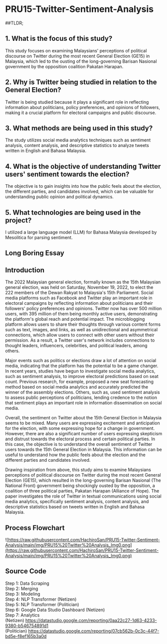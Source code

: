 # PRU15-Twitter-Sentiment-Analysis

##TLDR;

## 1. What is the focus of this study?
This study focuses on examining Malaysians' perceptions of political discourse on Twitter during the most recent General Election (GE15) in Malaysia, which led to the ousting of the long-governing Barisan Nasional government by the opposition coalition Pakatan Harapan.


## 2. Why is Twitter being studied in relation to the General Election?
Twitter is being studied because it plays a significant role in reflecting information about politicians, policy preferences, and opinions of followers, making it a crucial platform for electoral campaigns and public discourse.


## 3. What methods are being used in this study?
The study utilizes social media analytics techniques such as sentiment analysis, content analysis, and descriptive statistics to analyze tweets written in English and Bahasa Malaysia.

## 4. What is the objective of understanding Twitter users' sentiment towards the election?
The objective is to gain insights into how the public feels about the election, the different parties, and candidates involved, which can be valuable for understanding public opinion and political dynamics.

## 5. What technologies are being used in the project?
I utilized a large language model (LLM) for Bahasa Malaysia developed by Mesolitica for parsing sentiment.

## Long Boring Essay

## Introduction
The 2022 Malaysian general election, formally known as the 15th Malaysian general election, was held on Saturday, November 19, 2022, to elect the 222 members of the Dewan Rakyat to Malaysia's 15th Parliament. Social media platforms such as Facebook and Twitter play an important role in electoral campaigns by reflecting information about politicians and their followers' policy preferences and opinions. Twitter now has over 500 million users, with 395 million of them being monthly active users, demonstrating the platform's global reach and potential impact. The microblogging platform allows users to share their thoughts through various content forms such as text, images, and links, as well as unidirectional and asymmetrical connections, which allow users to connect with other users without their permission. As a result, a Twitter user's network includes connections to thought leaders, influencers, celebrities, and political leaders, among others.

Major events such as politics or elections draw a lot of attention on social media, indicating that the platform has the potential to be a game changer. In recent years, studies have begun to investigate social media analytics, such as sentiment analysis, to improve electoral predictions based on seat count. Previous research, for example, proposed a new seat forecasting method based on social media analytics and accurately predicted the winner of the assembly elections. Others, such as, used sentiment analysis to assess public perceptions of politicians, lending credence to the notion that sentiment plays an important role in information dissemination on social media.

Overall, the sentiment on Twitter about the 15th General Election in Malaysia seems to be mixed. Many users are expressing excitement and anticipation for the election, with some expressing hope for a change in government. However, there are also a significant number of users expressing skepticism and distrust towards the electoral process and certain political parties. In this case, the objective is to understand the overall sentiment of Twitter users towards the 15th General Election in Malaysia. This information can be useful to understand how the public feels about the election and the different parties and candidates involved.

Drawing inspiration from above, this study aims to examine Malaysians perceptions of political discourse on Twitter during the most recent General Election (GE15), which resulted in the long-governing Barisan Nasional (The National Front) government being shockingly ousted by the opposition, a coalition of three political parties, Pakatan Harapan (Alliance of Hope). The paper investigates the role of Twitter in textual communications using social media analytics, specifically sentiment analysis, content analysis, and descriptive statistics based on tweets written in English and Bahasa Malaysia.

## Process Flowchart


![https://raw.githubusercontent.com/HachiroSan/PRU15-Twitter-Sentiment-Analysis/main/img/PRU15%20Twitter%20Analysis_Img0.png](https://raw.githubusercontent.com/HachiroSan/PRU15-Twitter-Sentiment-Analysis/main/img/PRU15%20Twitter%20Analysis_Img0.png)

## Source Code

Step 1: Data Scraping <br />
Step 2: Merging <br />
Step 3: Modeling <br />
Step 4: NLP Transformer (Netizen) <br />
Step 5: NLP Transformer (Politician) <br />
Step 6: Google Data Studio Dashboard (Netizen) <br />
Step 7: Analytics <br />
(Netizen) https://datastudio.google.com/reporting/0aa22c27-1d63-4233-9380-b546754891d1 <br />
(Politician) https://datastudio.google.com/reporting/07cb562b-0c3c-44f7-bd5e-f8ef165b3a0d <br />
